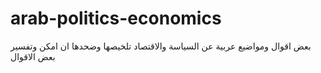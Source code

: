 # arab-politics-economics
بعض اقوال ومواضيع عربية عن السياسة والاقتصاد تلخيصها وضحدها ان امكن وتفسير بعض الاقوال
